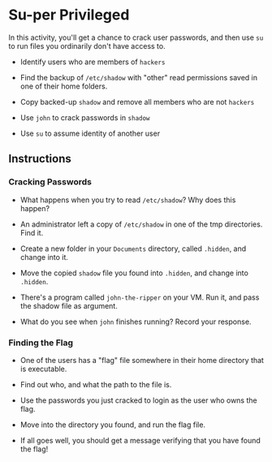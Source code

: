 # Su-per Privileged

In this activity, you'll get a chance to crack user passwords, and then use `su` to run files you ordinarily don't have access to.

- Identify users who are members of `hackers`

- Find the backup of `/etc/shadow` with "other" read permissions saved in one of their home folders.

- Copy backed-up `shadow` and remove all members who are not `hackers`

- Use `john` to crack passwords in `shadow`

- Use `su` to assume identity of another user

## Instructions

### Cracking Passwords

- What happens when you try to read `/etc/shadow`? Why does this happen?

- An administrator left a copy of `/etc/shadow` in one of the tmp directories. Find it.

- Create a new folder in your `Documents` directory, called `.hidden`, and change into it.

- Move the copied `shadow` file you found into `.hidden`, and change into `.hidden`.

- There's a program called `john-the-ripper` on your VM. Run it, and pass the shadow file as argument.

- What do you see when `john` finishes running? Record your response.

### Finding the Flag

- One of the users has a "flag" file somewhere in their home directory that is executable.
- Find out who, and what the path to the file is.

- Use the passwords you just cracked to login as the user who owns the flag.

- Move into the directory you found, and run the flag file.

- If all goes well, you should get a message verifying that you have found the flag!
